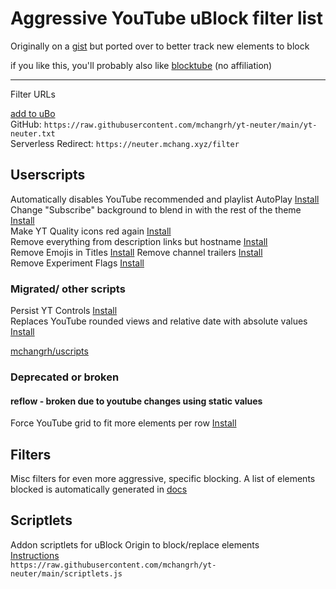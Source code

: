 # Aggressive YouTube uBlock filter list

Originally on a [gist](https://gist.github.com/mchangrh/a51e72bb36a492bfda37a6a9fa537f22) but ported over to better track new elements to block

if you like this, you'll probably also like [blocktube](https://github.com/amitbl/blocktube) (no affiliation)

-----

Filter URLs

[add to uBo](https://subscribe.adblockplus.org/?location=https://neuter.mchang.xyz/filter&title=YouTube%20Neuter)  
GitHub: `https://raw.githubusercontent.com/mchangrh/yt-neuter/main/yt-neuter.txt`  
Serverless Redirect: `https://neuter.mchang.xyz/filter`

## Userscripts
Automatically disables YouTube recommended and playlist AutoPlay [Install](https://neuter.mchang.xyz/script/yt-no-autoplay.user.js)  
Change "Subscribe" background to blend in with the rest of the theme [Install](https://neuter.mchang.xyz/script/mute-subscribe.user.js)  
Make YT Quality icons red again [Install](https://neuter.mchang.xyz/script/old-red-quality.user.js)  
Remove everything from description links but hostname [Install](https://neuter.mchang.xyz/script/no-link-path)  
Remove Emojis in Titles [Install](https://neuter.mchang.xyz/script/no-emoji)
Remove channel trailers [Install](https://neuter.mchang.xyz/script/no-trailer)  
Remove Experiment Flags [Install](https://neuter.mchang.xyz/script/flag-remover)  

### Migrated/ other scripts
Persist YT Controls [Install](https://uscript.mchang.xyz/yt/yt-persist-ctrl.user.js)  
Replaces YouTube rounded views and relative date with absolute values [Install](https://uscript.mchang.xyz/yt/yt-absview-date.user.js)  

[mchangrh/uscripts](https://github.com/mchangrh/uscripts/tree/main/yt)
### Deprecated or broken

#### reflow - broken due to youtube changes using static values
Force YouTube grid to fit more elements per row [Install](https://neuter.mchang.xyz/script/reflow.user.js)

## Filters
Misc filters for even more aggressive, specific blocking. A list of elements blocked is automatically generated in [docs](./docs)

## Scriptlets
Addon scriptlets for uBlock Origin to block/replace elements  
[Instructions](https://github.com/gorhill/uBlock/wiki/Advanced-settings#userresourceslocation)  
`https://raw.githubusercontent.com/mchangrh/yt-neuter/main/scriptlets.js`